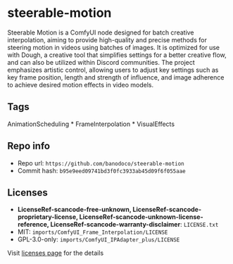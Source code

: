 # steerable-motion
Steerable Motion is a ComfyUI node designed for batch creative interpolation, aiming to provide high-quality and precise methods for steering motion in videos using batches of images. It is optimized for use with Dough, a creative tool that simplifies settings for a better creative flow, and can also be utilized within Discord communities. The project emphasizes artistic control, allowing users to adjust key settings such as key frame position, length and strength of influence, and image adherence to achieve desired motion effects in video models.

## Tags
AnimationScheduling * FrameInterpolation * VisualEffects

## Repo info
- Repo url: `https://github.com/banodoco/steerable-motion`
- Commit hash: `b95e9eed09741bd3f0fc3933ab45d09f6f055aae`

## Licenses
- **LicenseRef-scancode-free-unknown, LicenseRef-scancode-proprietary-license, LicenseRef-scancode-unknown-license-reference, LicenseRef-scancode-warranty-disclaimer**: `LICENSE.txt`
- MIT: `imports/ComfyUI_Frame_Interpolation/LICENSE`
- GPL-3.0-only: `imports/ComfyUI_IPAdapter_plus/LICENSE`

Visit [licenses page](licenses.md) for the details
